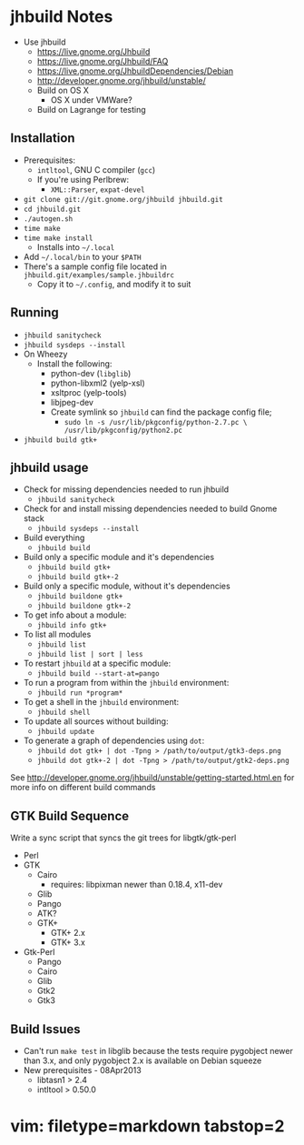 # jhbuild Notes #

- Use jhbuild 
  - https://live.gnome.org/Jhbuild
  - https://live.gnome.org/Jhbuild/FAQ
  - https://live.gnome.org/JhbuildDependencies/Debian
  - http://developer.gnome.org/jhbuild/unstable/
  - Build on OS X
    - OS X under VMWare?
  - Build on Lagrange for testing

## Installation ##
- Prerequisites:
  - `intltool`, GNU C compiler (`gcc`)
  - If you're using Perlbrew:
    - `XML::Parser`, `expat-devel`
- `git clone git://git.gnome.org/jhbuild jhbuild.git`
- `cd jhbuild.git`
- `./autogen.sh`
- `time make`
- `time make install` 
  - Installs into `~/.local`
- Add `~/.local/bin` to your `$PATH`
- There's a sample config file located in
  `jhbuild.git/examples/sample.jhbuildrc`
  - Copy it to `~/.config`, and modify it to suit

## Running ##
- `jhbuild sanitycheck`
- `jhbuild sysdeps --install`
- On Wheezy
  - Install the following:
      - python-dev (`libglib`)
      - python-libxml2 (yelp-xsl)
      - xsltproc (yelp-tools)
      - libjpeg-dev
    - Create symlink so `jhbuild` can find the package config file;
      - `sudo ln -s /usr/lib/pkgconfig/python-2.7.pc \
          /usr/lib/pkgconfig/python2.pc`
- `jhbuild build gtk+`

## jhbuild usage ##
- Check for missing dependencies needed to run jhbuild
  - `jhbuild sanitycheck`
- Check for and install missing dependencies needed to build Gnome stack
  - `jhbuild sysdeps --install`
- Build everything
  - `jhbuild build`
- Build only a specific module and it's dependencies
  - `jhbuild build gtk+`
  - `jhbuild build gtk+-2`
- Build only a specific module, without it's dependencies
  - `jhbuild buildone gtk+`
  - `jhbuild buildone gtk+-2`
- To get info about a module:
  - `jhbuild info gtk+`
- To list all modules
  - `jhbuild list`
  - `jhbuild list | sort | less`
- To restart `jhbuild` at a specific module:
  - `jhbuild build --start-at=pango`
- To run a program from within the `jhbuild` environment:
  - `jhbuild run *program*`
- To get a shell in the `jhbuild` environment:
  - `jhbuild shell`
- To update all sources without building:
  - `jhbuild update`
- To generate a graph of dependencies using `dot`:
  - `jhbuild dot gtk+ | dot -Tpng > /path/to/output/gtk3-deps.png`
  - `jhbuild dot gtk+-2 | dot -Tpng > /path/to/output/gtk2-deps.png`

See http://developer.gnome.org/jhbuild/unstable/getting-started.html.en for
more info on different build commands

## GTK Build Sequence ##
Write a sync script that syncs the git trees for libgtk/gtk-perl
- Perl
- GTK
  - Cairo
    - requires: libpixman newer than 0.18.4, x11-dev
  - Glib
  - Pango
  - ATK?
  - GTK+
    - GTK+ 2.x
    - GTK+ 3.x
- Gtk-Perl
  - Pango
  - Cairo
  - Glib
  - Gtk2
  - Gtk3

## Build Issues ##
- Can't run `make test` in libglib because the tests require pygobject newer
  than 3.x, and only pygobject 2.x is available on Debian squeeze
- New prerequisites - 08Apr2013
  - libtasn1 > 2.4
  - intltool > 0.50.0

# vim: filetype=markdown tabstop=2
